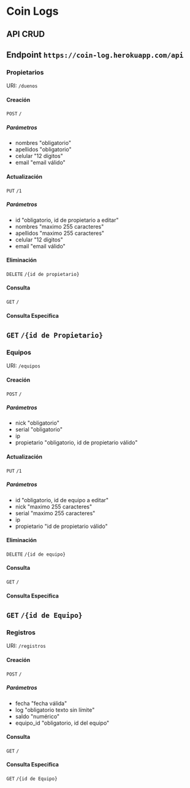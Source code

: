 # Coin Logs

## API CRUD
Endpoint `https://coin-log.herokuapp.com/api`
---
### Propietarios
URI: ``/duenos``
#### Creación
``POST``
``/``
##### Parámetros
- nombres "obligatorio"
- apellidos "obligatorio"
- celular "12 dígitos"
- email "email válido"
#### Actualización
``PUT``
``/1``
##### Parámetros
- id "obligatorio, id de propietario a editar"
- nombres "maximo 255 caracteres"
- apellidos "maximo 255 caracteres"
- celular "12 dígitos"
- email "email válido"

#### Eliminación
``DELETE``
``/{id de propietario}``

#### Consulta
``GET``
``/``
#### Consulta Especifica
``GET``
``/{id de Propietario}``
---
### Equipos
URI: ``/equipos``
#### Creación
``POST``
``/``
##### Parámetros
- nick "obligatorio"
- serial "obligatorio"
- ip 
- propietario "obligatorio, id de propietario válido"
#### Actualización
``PUT``
``/1``
##### Parámetros
- id "obligatorio, id de equipo a editar"
- nick "maximo 255 caracteres"
- serial "maximo 255 caracteres"
- ip
- propietario "id de propietario válido"

#### Eliminación
``DELETE``
``/{id de equipo}``

#### Consulta
``GET``
``/``

#### Consulta Especifica
``GET``
``/{id de Equipo}``
---
### Registros
URI: ``/registros``
#### Creación
``POST``
``/``
##### Parámetros
- fecha "fecha válida"
- log "obligatorio texto sin límite"
- saldo "numérico"
- equipo_id "obligatorio, id del equipo"

#### Consulta
``GET``
``/``

#### Consulta Especifica
``GET``
``/{id de Equipo}``

